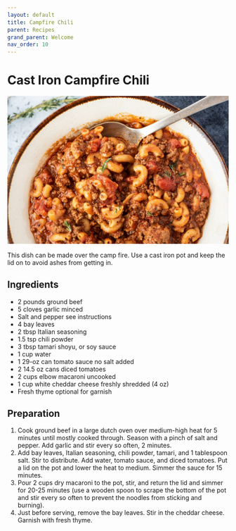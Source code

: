 ```yaml
---
layout: default
title: Campfire Chili
parent: Recipes
grand_parent: Welcome
nav_order: 10
---
```

# Cast Iron Campfire Chili

![Cast Iron Campfire Chili](cast-iron-chili.jpg)

This dish can be made over the camp fire. Use a cast iron pot and keep the lid on to avoid ashes from getting in.

## Ingredients
- 2 pounds ground beef
- 5 cloves garlic minced
- Salt and pepper see instructions
- 4 bay leaves
- 2 tbsp Italian seasoning
- 1.5 tsp chili powder
- 3 tbsp tamari shoyu, or soy sauce
- 1 cup water
- 1 29-oz can tomato sauce no salt added
- 2 14.5 oz cans diced tomatoes
- 2 cups elbow macaroni uncooked
- 1 cup white cheddar cheese freshly shredded (4 oz)
- Fresh thyme optional for garnish

## Preparation
1. Cook ground beef in a large dutch oven over medium-high heat for 5 minutes until mostly cooked through. Season with a pinch of salt and pepper. Add garlic and stir every so often, 2 minutes.
2. Add bay leaves, Italian seasoning, chili powder, tamari, and 1 tablespoon salt. Stir to distribute. Add water, tomato sauce, and diced tomatoes. Put a lid on the pot and lower the heat to medium. Simmer the sauce for 15 minutes.
3. Pour 2 cups dry macaroni to the pot, stir, and return the lid and simmer for 20-25 minutes (use a wooden spoon to scrape the bottom of the pot and stir every so often to prevent the noodles from sticking and burning).
4. Just before serving, remove the bay leaves. Stir in the cheddar cheese. Garnish with fresh thyme.